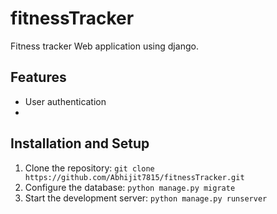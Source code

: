 # fitnessTracker

Fitness tracker Web application using django.

## Features

* User authentication
* 

## Installation and Setup

1. Clone the repository: `git clone https://github.com/Abhijit7815/fitnessTracker.git`
2. Configure the database: `python manage.py migrate`
3. Start the development server: `python manage.py runserver`
